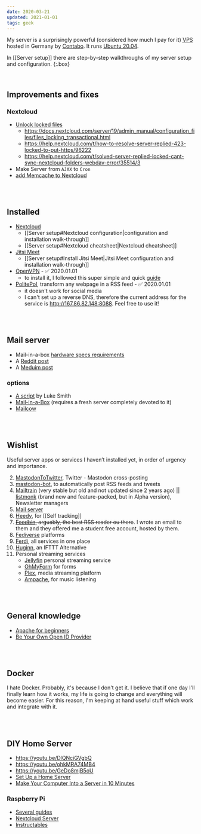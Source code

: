 ```yaml
---
date: 2020-03-21
updated: 2021-01-01
tags: geek
---
```

My server is a surprisingly powerful (considered how much I pay for it) <abbr title="Virtual Private Server">VPS</abbr> hosted in Germany by [Contabo](https://contabo.com "Contabo official website"). It runs [Ubuntu 20.04](https://releases.ubuntu.com/20.04/ "Ubuntu 20.04 release page").

In [[Server setup]] there are step-by-step walkthroughs of my server setup and configuration.
{:.box}

<br>

## Improvements and fixes

### Nextcloud

- [Unlock locked files](https://central.owncloud.org/t/file-is-locked-how-to-unlock/985)
	- <https://docs.nextcloud.com/server/19/admin_manual/configuration_files/files_locking_transactional.html>
	- <https://help.nextcloud.com/t/how-to-resolve-server-replied-423-locked-to-put-https/96222>
	- <https://help.nextcloud.com/t/solved-server-replied-locked-cant-sync-nextcloud-folders-webdav-error/35514/3>
- Make Server from `AJAX` to `Cron`
- [add Memcache to Nextcloud](https://docs.nextcloud.com/server/19/admin_manual/configuration_server/caching_configuration.html)

<br>
<br>

## Installed

- [Nextcloud](https://nextcloud.com "Nextcloud official website")
	- [[Server setup#Nextcloud configuration|configuration and installation walk-through]]
	- [[Server setup#Nextcloud cheatsheet|Nextcloud cheatsheet]]
- [Jitsi Meet](https://jitsi.org "Jitsi Meet official website")
	- [[Server setup#Install Jitsi Meet|Jitsi Meet configuration and installation walk-through]]
- [OpenVPN](https://openvpn.net "OpenVPN official website") - ✅ 2020.01.01
	- to install it, I followed this super simple and quick [guide](https://dev.to/phiilu/host-your-own-openvpn-server-in-a-few-seconds-73l "Host Your own OpenVPN Server in a few seconds - DEV")
- [PolitePol](https://github.com/taroved/pol), transform any webpage in a RSS feed - ✅ 2020.01.01
	- it doesn't work for social media
	- I can't set up a reverse DNS, therefore the current address for the service is <http://167.86.82.148:8088>. Feel free to use it!
	
<br>
<br>

## Mail server

- Mail-in-a-box [hardware specs requirements](https://discourse.mailinabox.email/t/minimal-server-performance/6997)
- A [Reddit post](https://www.reddit.com/r/selfhosted/comments/6h88qf/on_selfhosted_mail_servers/)
- A [Meduim post](https://medium.com/@stoyanov.veseline/self-hosting-a-mail-server-in-2019-6d29542dadd4)

### options

- [A script](https://github.com/LukeSmithxyz/emailwiz "emailwiz repository on GitHub") by Luke Smith
- [Mail-in-a-Box](https://mailinabox.email "Mailinabox official website") (requires a fresh server completely devoted to it)
- [Mailcow](https://mailcow.email/ "Mailcow official website")

<br>
<br>

## Wishlist

Useful server apps or services I haven’t installed yet, in order of urgency and importance.

2. [MastodonToTwitter](https://github.com/AmauryCarrade/MastodonToTwitter), Twitter - Mastodon cross-posting
3. [mastodon-bot](https://github.com/yogthos/mastodon-bot), to automatically post RSS feeds and tweets
4. [Mailtrain](https://mailtrain.org) (very stable but old and not updated since 2 years ago) \|\| [listmonk](https://listmonk.app) (brand new and feature-packed, but in Alpha version), Newsletter managers
5. [Mail server](#mail-server)
6. [Heedy](https://github.com/heedy/heedy), for [[Self tracking]]
7. ~~[Feedbin](https://feedbin.com "Feedbin official website"), arguably, the best RSS reader ou there~~. I wrote an email to them and they offered me a student free account, hosted by them.
8. [Fediverse](https://fediverse.network/) platforms
9. [Ferdi](https://github.com/getferdi/server), all services in one place
10. [Huginn](https://github.com/huginn/huginn "Huginn repository on GitHub"), an IFTTT Alternative
11. Personal streaming services
	- [Jellyfin](https://jellyfin.org/) personal streaming service
	- [OhMyForm](https://ohmyform.com/docs/install/ "OhMyForms docs") for forms
	- [Plex](https://www.plex.tv "Plex official website"), media streaming platform
	- [Ampache](http://ampache.org/ "Ampache"), for music listening

<br>
<br>

## General knowledge

- [Apache for beginners](https://www.wired.com/2010/02/Apache_for_Beginners/ "Apache for Beginners on WIRED")
- [Be Your Own Open ID Provider](https://www.wired.com/2010/02/Be_Your_Own_OpenID_Provider/ "Be Your Own Open ID Provider - WIRED")

<br>
<br>

## Docker

I hate Docker. Probably, it's because I don't get it. I believe that if one day I'll finally learn how it works, my life is going to change and everything will become easier. For this reason, I'm keeping at hand useful stuff which work and integrate with it.

<br>
<br>

## DIY Home Server

- <https://youtu.be/DlQNciGVgbQ>
- <https://youtu.be/ohkMRA74MB4>
- <https://youtu.be/GeDo8mjB5oU>
- [Set Up a Home Server](https://www.wired.com/2010/02/set-up-a-home-server/ "Set Up a Home Server - WIRED")
- [Make Your Computer Into a Server in 10 Minutes](https://www.instructables.com/id/Make-Your-Computer-Into-A-Server-in-10-Minutes-fr/)

### Raspberry Pi

- [Several guides](https://pimylifeup.com/category/projects/server/ "Server - Pimpmylifeup")
- [Nextcloud Server](https://lonewolfonline.net/raspberry-pi-personal-cloud-server/ "Raspberry Pi Personal cloud server")
- [Instructables](https://www.instructables.com/id/Ultimate-Pi-Based-Home-Server/ "Ultimate Pi-Based Home Server")